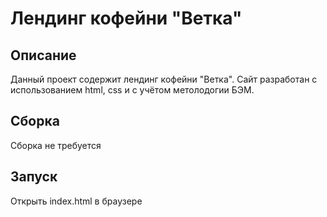 # Лендинг кофейни "Ветка"
## Описание
Данный проект содержит лендинг кофейни "Ветка". Сайт разработан с использованием html, css и с учётом метолодогии БЭМ.

## Сборка
Сборка не требуется

## Запуск
Открыть index.html в браузере

